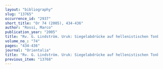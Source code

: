 ```yaml
---
layout: "bibliography"
slug: "13765"
occurrence_id: "2937"
short_title: "Or 74 (2005), 434-436"
author: "Rossi, Marco"
publication_year: "2005"
title: "Rv. G. Lindström. Uruk: Siegelabdrücke auf hellenistischen Tonbullen und Tontafeln. AUWE 20."
volume_no_: "74"
pages: "434-436"
journal: "Orientalia"
title: "Rv. G. Lindström. Uruk: Siegelabdrücke auf hellenistischen Tonbullen und Tontafeln. AUWE 20."
previous_item: "13768"
---
```

